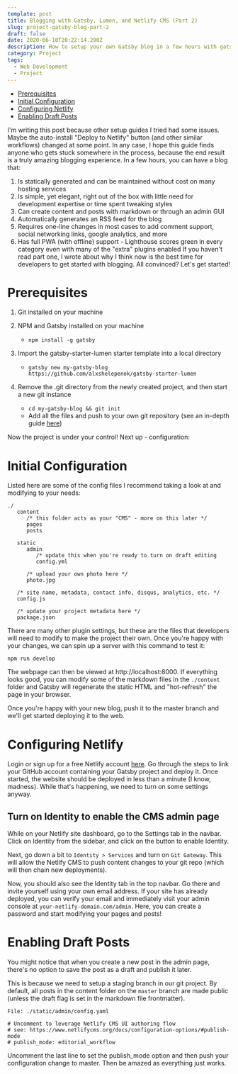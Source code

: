 ```yaml
---
template: post
title: Blogging with Gatsby, Lumen, and Netlify CMS (Part 2)
slug: project-gatsby-blog-part-2
draft: false
date: 2020-06-10T20:22:14.290Z
description: How to setup your own Gatsby blog in a few hours with gatsby-starter-lumen
category: Project
tags:
  - Web Development
  - Project
---
```

* [Prerequisites](#prerequisites)
* [Initial Configuration](#initial-configuration)
* [Configuring Netlify](#configuring-netlify)
* [Enabling Draft Posts](#enabling-draft-posts)

I'm writing this post because other setup guides I tried had some issues. Maybe the auto-install "Deploy to Netlify" button (and other similar workflows) changed at some point. In any case, I hope this guide finds anyone who gets stuck somewhere in the process, because the end result is a truly amazing blogging experience. In a few hours, you can have a blog that:

1. Is statically generated and can be maintained without cost on many hosting services
2. Is simple, yet elegant, right out of the box with little need for development expertise or time spent tweaking styles
3. Can create content and posts with markdown or through an admin GUI
4. Automatically generates an RSS feed for the blog
5. Requires one-line changes in most cases to add comment support, social networking links, google analytics, and more
6. Has full PWA (with offline) support - Lighthouse scores green in every category even with many of the "extra" plugins enabled
If you haven't read part one, I wrote about why I think now is the best time for developers to get started with blogging. All convinced? Let's get started!

# Prerequisites
1. Git installed on your machine

2. NPM and Gatsby installed on your machine
   * `npm install -g gatsby`

3. Import the gatsby-starter-lumen starter template into a local directory
   * `gatsby new my-gatsby-blog 
https://github.com/alxshelepenok/gatsby-starter-lumen`

4. Remove the .git directory from the newly created project, and then start a new git instance
   * `cd my-gatsby-blog && git init`
   * Add all the files and push to your own git repository (see an in-depth guide [here](https://kbroman.org/github_tutorial/pages/init.html))


Now the project is under your control! Next up - configuration:

# Initial Configuration
Listed here are some of the config files I recommend taking a look at and modifying to your needs:

```
./
   content
      /* this folder acts as your "CMS" - more on this later */
      pages
      posts

   static
      admin
         /* update this when you're ready to turn on draft editing
         config.yml

      /* upload your own photo here */
      photo.jpg

   /* site name, metadata, contact info, disqus, analytics, etc. */
   config.js

   /* update your project metadata here */
   package.json
```

There are many other plugin settings, but these are the files that developers will need to modify to make the project their own.
Once you're happy with your changes, we can spin up a server with this command to test it:

`npm run develop`

The webpage can then be viewed at http://localhost:8000. If everything looks good, you can modify some of the markdown files in the `./content` folder and Gatsby will regenerate the static HTML and "hot-refresh" the page in your browser.

Once you're happy with your new blog, push it to the master branch and we'll get started deploying it to the web.

# Configuring Netlify
Login or sign up for a free Netlify account [here](https://www.netlify.com/). Go through the steps to link your GitHub account containing your Gatsby project and deploy it. Once started, the website should be deployed in less than a minute (I know, madness). While that's happening, we need to turn on some settings anyway.

## Turn on Identity to enable the CMS admin page

While on your Netlify site dashboard, go to the Settings tab in the navbar. Click on Identity from the sidebar, and click on the button to enable Identity.

Next, go down a bit to `Identity > Services` and turn on `Git Gateway`. This will allow the Netlify CMS to push content changes to your git repo (which will then chain new deployments).

Now, you should also see the Identity tab in the top navbar. Go there and invite yourself using your own email address. If your site has already deployed, you can verify your email and immediately visit your admin console at `your-netlify-domain.com/admin`. Here, you can create a password and start modifying your pages and posts!

# Enabling Draft Posts

You might notice that when you create a new post in the admin page, there's no option to save the post as a draft and publish it later. 

This is because we need to setup a staging branch in our git project. By default, all posts in the content folder on the `master` branch are made public (unless the draft flag is set in the markdown file frontmatter).

```
File: ./static/admin/config.yaml

# Uncomment to leverage Netlify CMS UI authoring flow
# see: https://www.netlifycms.org/docs/configuration-options/#publish-mode
# publish_mode: editorial_workflow
```

Uncomment the last line to set the publish_mode option and then push your configuration change to master. Then be amazed as everything just works.